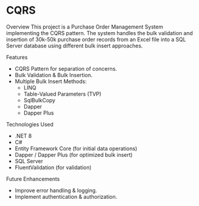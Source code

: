 # CQRS

Overview
This project is a Purchase Order Management System implementing the CQRS pattern. The system handles the bulk validation and insertion of 30k-50k purchase order records from an Excel file into a SQL Server database using different bulk insert approaches.

Features
- CQRS Pattern for separation of concerns.
- Bulk Validation & Bulk Insertion.
- Multiple Bulk Insert Methods:
  - LINQ
  - Table-Valued Parameters (TVP)
  - SqlBulkCopy
  - Dapper
  - Dapper Plus

Technologies Used
- .NET 8
- C#
- Entity Framework Core (for initial data operations)
- Dapper / Dapper Plus (for optimized bulk insert)
- SQL Server
- FluentValidation (for validation)


Future Enhancements
- Improve error handling & logging.
- Implement authentication & authorization.


